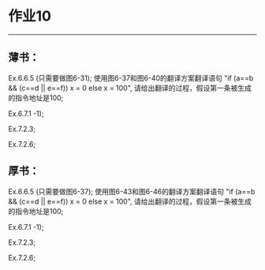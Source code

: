 # 作业10

---

## 薄书：
Ex.6.6.5 (只需要做图6-31);
使用图6-37和图6-40的翻译方案翻译语句 "if (a==b && (c==d || e==f)) x = 0 else x = 100", 请给出翻译的过程，假设第一条被生成的指令地址是100;

Ex.6.7.1 -1);

Ex.7.2.3; 

Ex.7.2.6;

## 厚书：

Ex.6.6.5 (只需要做图6-37);
使用图6-43和图6-46的翻译方案翻译语句 "if (a==b && (c==d || e==f)) x = 0 else x = 100", 请给出翻译的过程，假设第一条被生成的指令地址是100;

Ex.6.7.1 -1);

Ex.7.2.3; 

Ex.7.2.6;
